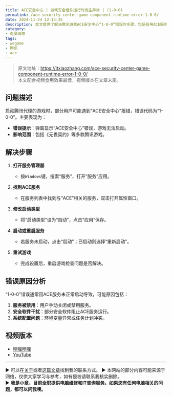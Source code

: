 ```yaml
---
title: ACE安全中心 | 游戏安全组件运行时发生异常 | (1-0-0)
permalink: /ace-security-center-game-component-runtime-error-1-0-0/
date: 2024-11-24 12:13:35
description: 本文提供了解决腾讯游戏ACE安全中心“1-0-0”错误的步骤，包括启用ACE服务和排除第三方软件干扰。
category:
- 电脑维修
tags:
- wegame
- 腾讯
- ace
---
```


> 原文地址：<https://itxiaozhang.com/ace-security-center-game-component-runtime-error-1-0-0/>  
> 本文配合视频食用效果最佳，视频版本在文章末尾。   


## 问题描述

启动腾讯代理的游戏时，部分用户可能遇到“ACE安全中心”报错，错误代码为“1-0-0”。主要表现为：  

- **错误提示**：弹窗显示“ACE安全中心”错误，游戏无法启动。  
- **影响范围**：包括《无畏契约》等多款腾讯游戏。  

## 解决步骤  

1. **打开服务管理器**  
   - 按`Windows`键，搜索“服务”，打开“服务”应用。  

2. **找到ACE服务**  
   - 在服务列表中找到与“ACE”相关的服务，双击打开属性窗口。  

3. **修改启动类型**  
   - 将“启动类型”设为“自动”，点击“应用”保存。  

4. **启动或重启服务**  
   - 若服务未启动，点击“启动”；已启动则选择“重新启动”。  

5. **重试游戏**  
   - 完成设置后，重启游戏检查问题是否解决。  

## 错误原因分析  

“1-0-0”错误通常因ACE服务未正常启动导致，可能原因包括：  

1. **服务被禁用**：用户手动关闭或禁用服务。  
2. **安全软件干扰**：部分安全软件阻止ACE服务运行。  
3. **系统配置问题**：环境变量异常或任务计划冲突。  
## 视频版本

- [哔哩哔哩](lianjie)
- [YouTube](lianjie)

---
▶ 可以在[关于](https://itxiaozhang.com/about/)或者[这篇文章](https://itxiaozhang.com/about-computer-repair-services-with-me/)找到我的联系方式。
▶ 本网站的部分内容可能来源于网络，仅供大家学习与参考，如有侵权请联系我核实删除。  
▶ **我是小章，目前全职提供电脑维修和IT咨询服务。如果您有任何电脑相关的问题，都可以问我噢。**  
